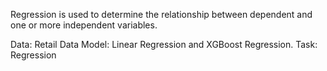 Regression is used to determine the relationship between dependent and one or more independent variables.

Data: Retail Data
Model: Linear Regression and XGBoost Regression.
Task: Regression